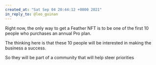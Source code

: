 ```yaml
---
created_at: "Sat Sep 04 20:44:12 +0000 2021"
in_reply_to: @leo_guinan
---
```


Right now, the only way to get a Feather NFT is to be one of the first 10 people who purchases an annual Pro plan. 

The thinking here is that these 10 people will be interested in making the business a success.

So they will be part of a community that will help steer priorities